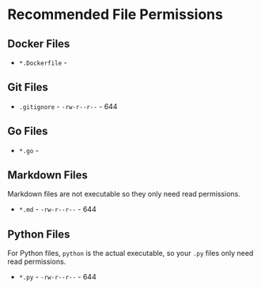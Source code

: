 # Recommended File Permissions

## Docker Files
- `*.Dockerfile` - 

## Git Files
- `.gitignore` - `-rw-r--r--` - 644

## Go Files
- `*.go` - 

## Markdown Files
Markdown files are not executable so they only need read permissions.
- `*.md` - `-rw-r--r--` - 644

## Python Files
For Python files, `python` is the actual executable, so your `.py` files only need read permissions.
- `*.py` - `-rw-r--r--` - 644
